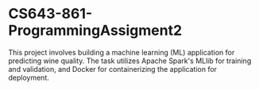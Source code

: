 # CS643-861-ProgrammingAssigment2
This project involves building a machine learning (ML) application for predicting wine quality. The task utilizes Apache Spark's MLlib for training and validation, and Docker for containerizing the application for deployment.
